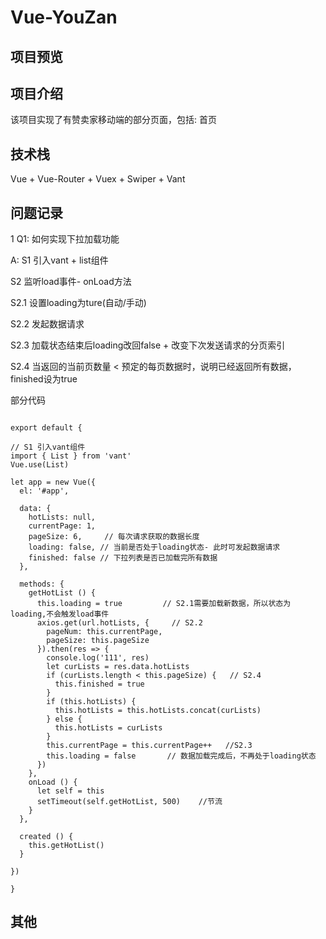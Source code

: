 # Vue-YouZan



## 项目预览


## 项目介绍

该项目实现了有赞卖家移动端的部分页面，包括: 首页


## 技术栈

Vue + Vue-Router + Vuex + Swiper + Vant


## 问题记录

1 Q1: 如何实现下拉加载功能

A:
S1 引入vant + list组件
   
S2 监听load事件- onLoad方法
   
S2.1 设置loading为ture(自动/手动)
   
S2.2 发起数据请求
     
S2.3 加载状态结束后loading改回false + 改变下次发送请求的分页索引
   
S2.4 当返回的当前页数量 < 预定的每页数据时，说明已经返回所有数据，finished设为true

部分代码

```JS

export default {

// S1 引入vant组件
import { List } from 'vant'
Vue.use(List)

let app = new Vue({ 
  el: '#app',

  data: {
    hotLists: null,
    currentPage: 1,
    pageSize: 6,     // 每次请求获取的数据长度
    loading: false, // 当前是否处于loading状态- 此时可发起数据请求
    finished: false // 下拉列表是否已加载完所有数据
  },

  methods: {
    getHotList () {
      this.loading = true         // S2.1需要加载新数据，所以状态为loading,不会触发load事件
      axios.get(url.hotLists, {     // S2.2
        pageNum: this.currentPage,
        pageSize: this.pageSize
      }).then(res => {
        console.log('111', res)
        let curLists = res.data.hotLists
        if (curLists.length < this.pageSize) {   // S2.4
          this.finished = true
        }
        if (this.hotLists) {
          this.hotLists = this.hotLists.concat(curLists)
        } else {
          this.hotLists = curLists
        }
        this.currentPage = this.currentPage++   //S2.3
        this.loading = false       // 数据加载完成后，不再处于loading状态
      })
    },
    onLoad () {
      let self = this
      setTimeout(self.getHotList, 500)    //节流
    }
  },

  created () {
    this.getHotList()
  }

})

}
```




## 其他

